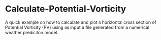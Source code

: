 # Calculate-Potential-Vorticity

A quick example on how to calculate and plot 
a horizontal cross section of Potential Vorticity (PV)
using as input a file generated from a numerical weather prediciton model.
